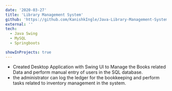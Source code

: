 ```yaml
---
date: '2020-03-27'
title: 'Library Management System'
github: 'https://github.com/KanishkIngle/Java-Library-Management-System/tree/main'
external: ''
tech:
  - Java Swing
  - MySQL
  - Springboots

showInProjects: true
---
```


- Created Desktop Application with Swing UI to Manage the Books related Data and perform manual entry of users in
  the SQL database.
- the administrator can log the ledger for the bookkeeping and perform tasks related to inventory management in the
  system.
